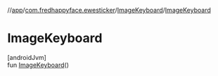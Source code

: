 //[app](../../../index.md)/[com.fredhappyface.ewesticker](../index.md)/[ImageKeyboard](index.md)/[ImageKeyboard](-image-keyboard.md)

# ImageKeyboard

[androidJvm]\
fun [ImageKeyboard](-image-keyboard.md)()

